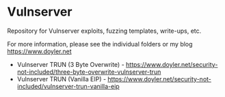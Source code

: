 # Vulnserver
Repository for Vulnserver exploits, fuzzing templates, write-ups, etc.

For more information, please see the individual folders or my blog https://www.doyler.net

* Vulnserver TRUN (3 Byte Overwrite) - https://www.doyler.net/security-not-included/three-byte-overwrite-vulnserver-trun
* Vulnserver TRUN (Vanilla EIP) - https://www.doyler.net/security-not-included/vulnserver-trun-vanilla-eip
